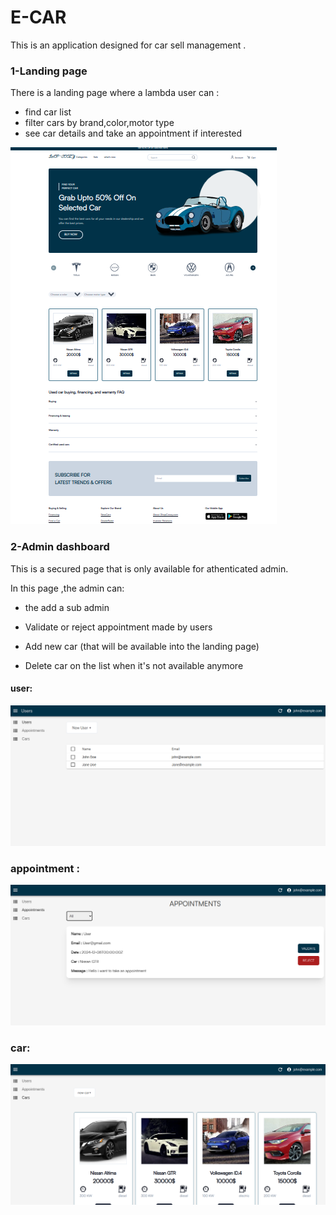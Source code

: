 # E-CAR
This is an application designed for car sell management .
### 1-Landing page
There is a landing page where a lambda user can :
* find car list 
* filter cars by brand,color,motor type
* see car details and take an appointment if interested

![landing page](public/landing.png)

### 2-Admin dashboard
This is a secured page that is only available for athenticated admin. 

In this page ,the admin can:
* the add a sub admin

* Validate or reject appointment made by 
users 
* Add new car (that will be available into the landing page)

* Delete car on the list when it's not available anymore


#### user:

![user list](/public/user.png)

### appointment :
![appointment](/public/appointment.png)

### car:
![car](/public/car.png)